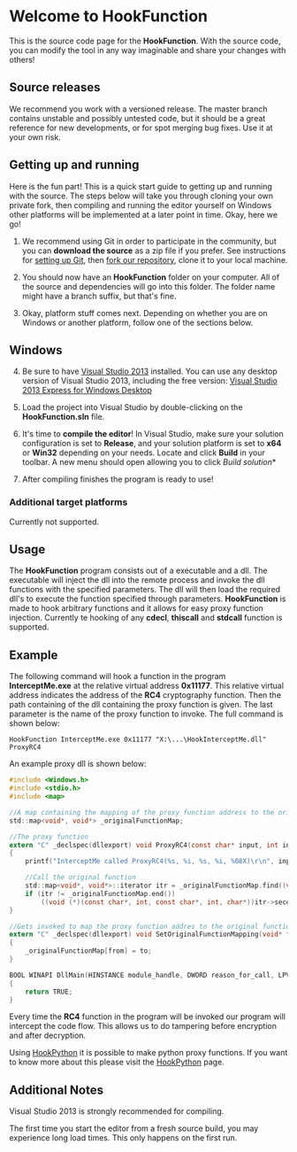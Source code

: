 Welcome to HookFunction
=======================

This is the source code page for the **HookFunction**.  With the source code, you can modify the tool in any way imaginable and share your changes with others!

Source releases
---------------

We recommend you work with a versioned release. The master branch contains unstable and possibly untested code, but it should be a great reference for new developments, or for spot merging bug fixes. Use it at your own risk.  

Getting up and running
----------------------

Here is the fun part!  This is a quick start guide to getting up and running with the source.  The steps below will take you through cloning your own private fork, then compiling and 
running the editor yourself on Windows other platforms will be implemented at a later point in time.  Okay, here we go!

1. We recommend using Git in order to participate in the community, but you can **download the source** as a zip file if you prefer. See instructions for 
   [setting up Git](http://help.github.com/articles/set-up-git), then [fork our repository](https://help.github.com/articles/fork-a-repo), clone it to your local machine.
   
2. You should now have an **HookFunction** folder on your computer.  All of the source and dependencies will go into this folder.  The folder name might have a branch suffix, but that's fine.

3. Okay, platform stuff comes next.  Depending on whether you are on Windows or another platform, follow one of the sections below.

## Windows

4. Be sure to have [Visual Studio 2013](http://www.microsoft.com/en-us/download/details.aspx?id=40787) installed.  You can use any 
   desktop version of Visual Studio 2013, including the free version:  [Visual Studio 2013 Express for Windows Desktop](http://www.microsoft.com/en-us/download/details.aspx?id=40787)

5. Load the project into Visual Studio by double-clicking on the **HookFunction.sln** file.

6. It's time to **compile the editor**!  In Visual Studio, make sure your solution configuration is set to **Release**, and your solution 
   platform is set to **x64** or **Win32** depending on your needs. Locate and click **Build** in your toolbar. A new menu should open allowing you to click *Build solution**

7. After compiling finishes the program is ready to use!

### Additional target platforms

Currently not supported.

Usage
-----

The **HookFunction** program consists out of a executable and a dll. The executable will inject the dll into the remote process and invoke the dll functions with the specified parameters. The dll will then load the required dll's to execute the function specified through parameters. **HookFunction** is made to hook arbitrary functions and it allows for easy proxy function injection. Currently te hooking of any **cdecl**, **thiscall** and **stdcall** function is supported.

Example
-------

The following command will hook a function in the program **InterceptMe.exe** at the relative virtual address **0x11177**. This relative virtual address indicates the address of the **RC4** cryptography function. Then the path containing of the dll containing the proxy function is given. The last parameter is the name of the proxy function to invoke. The full command is shown below:

```
HookFunction InterceptMe.exe 0x11177 "X:\...\HookInterceptMe.dll" ProxyRC4
```

An example proxy dll is shown below:

```c
#include <Windows.h>
#include <stdio.h>
#include <map>

//A map containing the mapping of the proxy function address to the original function address
std::map<void*, void*> _originalFunctionMap;

//The proxy function
extern "C" _declspec(dllexport) void ProxyRC4(const char* input, int inputLength, const char* key, int keyLength, char* output)
{
	printf("InterceptMe called ProxyRC4(%s, %i, %s, %i, %08X)\r\n", input, inputLength, key, keyLength, output);

	//Call the original function
	std::map<void*, void*>::iterator itr = _originalFunctionMap.find((void*)&ProxyRC4);
	if (itr != _originalFunctionMap.end())
		((void (*)(const char*, int, const char*, int, char*))itr->second)(input, inputLength, key, keyLength, output);
}

//Gets invoked to map the proxy function addres to the original function address
extern "C" _declspec(dllexport) void SetOriginalFunctionMapping(void* from, void* to)
{
	_originalFunctionMap[from] = to;
}

BOOL WINAPI DllMain(HINSTANCE module_handle, DWORD reason_for_call, LPVOID reserved)
{
	return TRUE;
}
```

Every time the **RC4** function in the program will be invoked our program will intercept the code flow. This allows us to do tampering before encryption and after decryption.

Using [HookPython](https://git.koenj.com/koenj/hookpython) it is possible to make python proxy functions. If you want to know more about this please visit the [HookPython](https://git.koenj.com/koenj/hookpython) page.

Additional Notes
----------------

Visual Studio 2013 is strongly recommended for compiling.

The first time you start the editor from a fresh source build, you may experience long load times.  This only happens on the first run.

